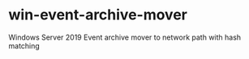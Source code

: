 # win-event-archive-mover
Windows Server 2019 Event archive mover to network path with hash matching
